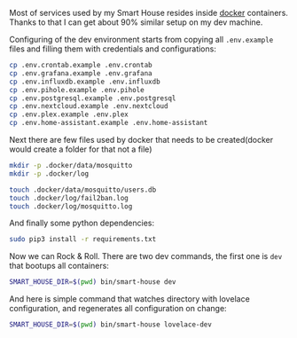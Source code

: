 Most of services used by my Smart House resides inside [docker](https://www.docker.com/) containers. Thanks to that I can get about 90% similar setup on my dev machine.

Configuring of the dev environment starts from copying all `.env.example` files and filling them with credentials and configurations:

```bash
cp .env.crontab.example .env.crontab
cp .env.grafana.example .env.grafana
cp .env.influxdb.example .env.influxdb
cp .env.pihole.example .env.pihole
cp .env.postgresql.example .env.postgresql
cp .env.nextcloud.example .env.nextcloud
cp .env.plex.example .env.plex
cp .env.home-assistant.example .env.home-assistant
```

Next there are few files used by docker that needs to be created(docker would create a folder for that not a file)

```bash
mkdir -p .docker/data/mosquitto
mkdir -p .docker/log

touch .docker/data/mosquitto/users.db
touch .docker/log/fail2ban.log
touch .docker/log/mosquitto.log
```

And finally some python dependencies:
```bash
sudo pip3 install -r requirements.txt
```

Now we can Rock & Roll. There are two dev commands, the first one is `dev` that bootups all containers:
```bash
SMART_HOUSE_DIR=$(pwd) bin/smart-house dev
```

And here is simple command that watches directory with lovelace configuration, and regenerates all configuration on change:
```bash
SMART_HOUSE_DIR=$(pwd) bin/smart-house lovelace-dev
```